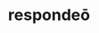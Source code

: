 ---
title: respondeō
meaning: to reply
ch: five
pos: verb
inf: respondēre
secondppstem: respond
infend: ēre
conjugation: fourth
derivative: responsive
---
